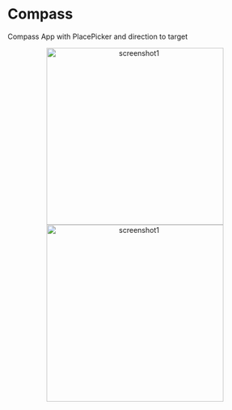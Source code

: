 # Compass
Compass App with PlacePicker and direction to target 
<p align="center">
  <img src="https://user-images.githubusercontent.com/37590200/110864810-eb6d3080-82c2-11eb-820b-130c92eb140a.jpg" width="350" title="screenshot1">
  <img src="https://user-images.githubusercontent.com/37590200/110865437-e52b8400-82c3-11eb-80ea-e4b6c81bfd54.jpg" width="350" title="screenshot1">
</p>

